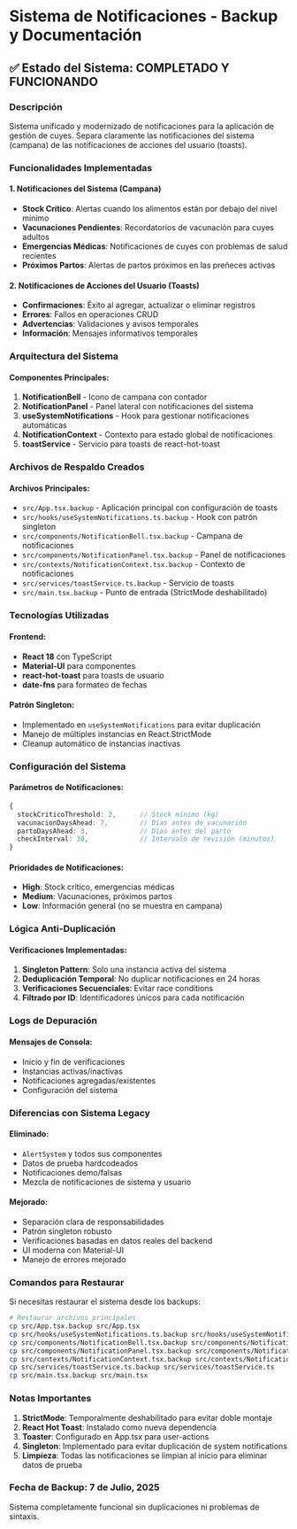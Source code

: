 # Sistema de Notificaciones - Backup y Documentación

## ✅ Estado del Sistema: COMPLETADO Y FUNCIONANDO

### Descripción
Sistema unificado y modernizado de notificaciones para la aplicación de gestión de cuyes. Separa claramente las notificaciones del sistema (campana) de las notificaciones de acciones del usuario (toasts).

### Funcionalidades Implementadas

#### 1. **Notificaciones del Sistema (Campana)**
- **Stock Crítico**: Alertas cuando los alimentos están por debajo del nivel mínimo
- **Vacunaciones Pendientes**: Recordatorios de vacunación para cuyes adultos
- **Emergencias Médicas**: Notificaciones de cuyes con problemas de salud recientes
- **Próximos Partos**: Alertas de partos próximos en las preñeces activas

#### 2. **Notificaciones de Acciones del Usuario (Toasts)**
- **Confirmaciones**: Éxito al agregar, actualizar o eliminar registros
- **Errores**: Fallos en operaciones CRUD
- **Advertencias**: Validaciones y avisos temporales
- **Información**: Mensajes informativos temporales

### Arquitectura del Sistema

#### Componentes Principales:
1. **NotificationBell** - Icono de campana con contador
2. **NotificationPanel** - Panel lateral con notificaciones del sistema
3. **useSystemNotifications** - Hook para gestionar notificaciones automáticas
4. **NotificationContext** - Contexto para estado global de notificaciones
5. **toastService** - Servicio para toasts de react-hot-toast

### Archivos de Respaldo Creados

#### Archivos Principales:
- `src/App.tsx.backup` - Aplicación principal con configuración de toasts
- `src/hooks/useSystemNotifications.ts.backup` - Hook con patrón singleton
- `src/components/NotificationBell.tsx.backup` - Campana de notificaciones
- `src/components/NotificationPanel.tsx.backup` - Panel de notificaciones
- `src/contexts/NotificationContext.tsx.backup` - Contexto de notificaciones
- `src/services/toastService.ts.backup` - Servicio de toasts
- `src/main.tsx.backup` - Punto de entrada (StrictMode deshabilitado)

### Tecnologías Utilizadas

#### Frontend:
- **React 18** con TypeScript
- **Material-UI** para componentes
- **react-hot-toast** para toasts de usuario
- **date-fns** para formateo de fechas

#### Patrón Singleton:
- Implementado en `useSystemNotifications` para evitar duplicación
- Manejo de múltiples instancias en React.StrictMode
- Cleanup automático de instancias inactivas

### Configuración del Sistema

#### Parámetros de Notificaciones:
```typescript
{
  stockCriticoThreshold: 2,      // Stock mínimo (kg)
  vacunacionDaysAhead: 7,        // Días antes de vacunación
  partoDaysAhead: 3,             // Días antes del parto
  checkInterval: 30,             // Intervalo de revisión (minutos)
}
```

#### Prioridades de Notificaciones:
- **High**: Stock crítico, emergencias médicas
- **Medium**: Vacunaciones, próximos partos
- **Low**: Información general (no se muestra en campana)

### Lógica Anti-Duplicación

#### Verificaciones Implementadas:
1. **Singleton Pattern**: Solo una instancia activa del sistema
2. **Deduplicación Temporal**: No duplicar notificaciones en 24 horas
3. **Verificaciones Secuenciales**: Evitar race conditions
4. **Filtrado por ID**: Identificadores únicos para cada notificación

### Logs de Depuración

#### Mensajes de Consola:
- Inicio y fin de verificaciones
- Instancias activas/inactivas
- Notificaciones agregadas/existentes
- Configuración del sistema

### Diferencias con Sistema Legacy

#### Eliminado:
- `AlertSystem` y todos sus componentes
- Datos de prueba hardcodeados
- Notificaciones demo/falsas
- Mezcla de notificaciones de sistema y usuario

#### Mejorado:
- Separación clara de responsabilidades
- Patrón singleton robusto
- Verificaciones basadas en datos reales del backend
- UI moderna con Material-UI
- Manejo de errores mejorado

### Comandos para Restaurar

Si necesitas restaurar el sistema desde los backups:

```bash
# Restaurar archivos principales
cp src/App.tsx.backup src/App.tsx
cp src/hooks/useSystemNotifications.ts.backup src/hooks/useSystemNotifications.ts
cp src/components/NotificationBell.tsx.backup src/components/NotificationBell.tsx
cp src/components/NotificationPanel.tsx.backup src/components/NotificationPanel.tsx
cp src/contexts/NotificationContext.tsx.backup src/contexts/NotificationContext.tsx
cp src/services/toastService.ts.backup src/services/toastService.ts
cp src/main.tsx.backup src/main.tsx
```

### Notas Importantes

1. **StrictMode**: Temporalmente deshabilitado para evitar doble montaje
2. **React Hot Toast**: Instalado como nueva dependencia
3. **Toaster**: Configurado en App.tsx para user-actions
4. **Singleton**: Implementado para evitar duplicación de system notifications
5. **Limpieza**: Todas las notificaciones se limpian al inicio para eliminar datos de prueba

### Fecha de Backup: 7 de Julio, 2025

Sistema completamente funcional sin duplicaciones ni problemas de sintaxis.
